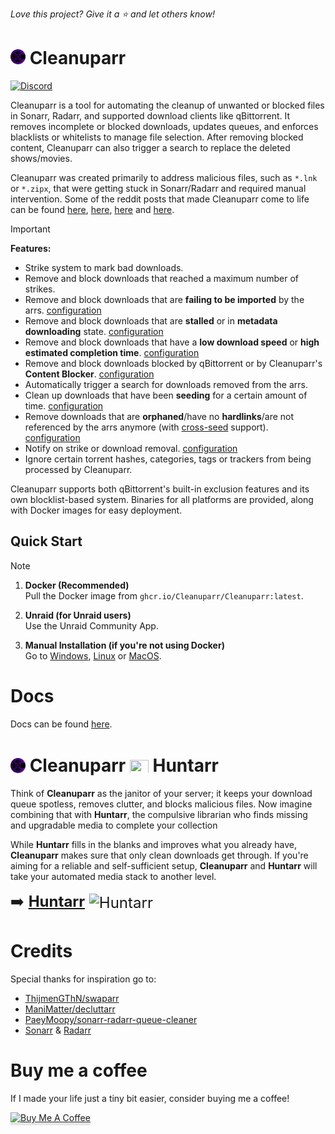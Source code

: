 _Love this project? Give it a ⭐️ and let others know!_

# <img width="24px" src="./Logo/256.png" alt="Cleanuparr"></img> Cleanuparr

[![Discord](https://img.shields.io/discord/1306721212587573389?color=7289DA&label=Discord&style=for-the-badge&logo=discord)](https://discord.gg/SCtMCgtsc4)

Cleanuparr is a tool for automating the cleanup of unwanted or blocked files in Sonarr, Radarr, and supported download clients like qBittorrent. It removes incomplete or blocked downloads, updates queues, and enforces blacklists or whitelists to manage file selection. After removing blocked content, Cleanuparr can also trigger a search to replace the deleted shows/movies.

Cleanuparr was created primarily to address malicious files, such as `*.lnk` or `*.zipx`, that were getting stuck in Sonarr/Radarr and required manual intervention. Some of the reddit posts that made Cleanuparr come to life can be found [here](https://www.reddit.com/r/sonarr/comments/1gqnx16/psa_sonarr_downloaded_a_virus/), [here](https://www.reddit.com/r/sonarr/comments/1gqwklr/sonar_downloaded_a_mkv_file_which_looked_like_a/), [here](https://www.reddit.com/r/sonarr/comments/1gpw2wa/downloaded_waiting_to_import/) and [here](https://www.reddit.com/r/sonarr/comments/1gpi344/downloads_not_importing_no_files_found/).

> [!IMPORTANT]
> **Features:**
> - Strike system to mark bad downloads.
> - Remove and block downloads that reached a maximum number of strikes.
> - Remove and block downloads that are **failing to be imported** by the arrs. [configuration](https://Cleanuparr.github.io/Cleanuparr/docs/configuration/queue-cleaner/import-failed)
> - Remove and block downloads that are **stalled** or in **metadata downloading** state. [configuration](https://Cleanuparr.github.io/Cleanuparr/docs/configuration/queue-cleaner/stalled)
> - Remove and block downloads that have a **low download speed** or **high estimated completion time**. [configuration](https://Cleanuparr.github.io/Cleanuparr/docs/configuration/queue-cleaner/slow)
> - Remove and block downloads blocked by qBittorrent or by Cleanuparr's **Content Blocker**. [configuration](https://Cleanuparr.github.io/Cleanuparr/docs/configuration/content-blocker/general)
> - Automatically trigger a search for downloads removed from the arrs.
> - Clean up downloads that have been **seeding** for a certain amount of time. [configuration](https://Cleanuparr.github.io/Cleanuparr/docs/configuration/download-cleaner/seeding)
> - Remove downloads that are **orphaned**/have no **hardlinks**/are not referenced by the arrs anymore (with [cross-seed](https://www.cross-seed.org/) support). [configuration](https://Cleanuparr.github.io/Cleanuparr/docs/configuration/download-cleaner/hardlinks)
> - Notify on strike or download removal. [configuration](https://Cleanuparr.github.io/Cleanuparr/docs/category/notifications)
> - Ignore certain torrent hashes, categories, tags or trackers from being processed by Cleanuparr.

Cleanuparr supports both qBittorrent's built-in exclusion features and its own blocklist-based system. Binaries for all platforms are provided, along with Docker images for easy deployment.

## Quick Start

> [!NOTE]
>
> 1. **Docker (Recommended)**  
> Pull the Docker image from `ghcr.io/Cleanuparr/Cleanuparr:latest`.
>
> 2. **Unraid (for Unraid users)**  
> Use the Unraid Community App.
>
> 3. **Manual Installation (if you're not using Docker)**  
> Go to [Windows](#windows), [Linux](#linux) or [MacOS](#macos).

# Docs

Docs can be found [here](https://Cleanuparr.github.io/Cleanuparr/).

# <img style="vertical-align: middle;" width="24px" src="./Logo/256.png" alt="Cleanuparr"> <span style="vertical-align: middle;">Cleanuparr</span> <img src="https://raw.githubusercontent.com/FortAwesome/Font-Awesome/6.x/svgs/solid/x.svg" height="24px" width="30px" style="vertical-align: middle;"> <span style="vertical-align: middle;">Huntarr</span> <img style="vertical-align: middle;" width="24px" src="https://github.com/plexguide/Huntarr.io/blob/main/frontend/static/logo/512.png?raw=true" alt Huntarr></img>

Think of **Cleanuparr** as the janitor of your server; it keeps your download queue spotless, removes clutter, and blocks malicious files. Now imagine combining that with **Huntarr**, the compulsive librarian who finds missing and upgradable media to complete your collection

While **Huntarr** fills in the blanks and improves what you already have, **Cleanuparr** makes sure that only clean downloads get through. If you're aiming for a reliable and self-sufficient setup, **Cleanuparr** and **Huntarr** will take your automated media stack to another level.

<span style="font-size:24px"> ➡️ [**Huntarr**](https://github.com/plexguide/Huntarr.io) <span style="vertical-align: middle">![Huntarr](https://img.shields.io/github/stars/plexguide/Huntarr.io?style=social)</span></span> 

# Credits
Special thanks for inspiration go to:
- [ThijmenGThN/swaparr](https://github.com/ThijmenGThN/swaparr)
- [ManiMatter/decluttarr](https://github.com/ManiMatter/decluttarr)
- [PaeyMoopy/sonarr-radarr-queue-cleaner](https://github.com/PaeyMoopy/sonarr-radarr-queue-cleaner)
- [Sonarr](https://github.com/Sonarr/Sonarr) & [Radarr](https://github.com/Radarr/Radarr)

# Buy me a coffee
If I made your life just a tiny bit easier, consider buying me a coffee!

<a href="https://buymeacoffee.com/flaminel" target="_blank"><img src="https://www.buymeacoffee.com/assets/img/custom_images/orange_img.png" alt="Buy Me A Coffee" style="height: 41px !important;width: 174px !important;box-shadow: 0px 3px 2px 0px rgba(190, 190, 190, 0.5) !important;-webkit-box-shadow: 0px 3px 2px 0px rgba(190, 190, 190, 0.5) !important;" ></a>

